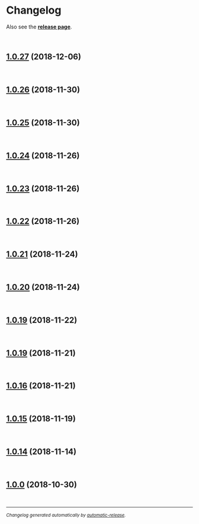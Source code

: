 # Changelog

Also see the **[release page](https://github.com/ioFog/Controller/releases)**.

<br>

## [1.0.27](https://github.com/ioFog/Controller/releases/tag/1.0.27) (2018-12-06)


<br>

## [1.0.26](https://github.com/ioFog/Controller/releases/tag/1.0.26) (2018-11-30)


<br>

## [1.0.25](https://github.com/ioFog/Controller/releases/tag/1.0.25) (2018-11-30)


<br>

## [1.0.24](https://github.com/ioFog/Controller/releases/tag/1.0.24) (2018-11-26)


<br>

## [1.0.23](https://github.com/ioFog/Controller/releases/tag/1.0.23) (2018-11-26)


<br>

## [1.0.22](https://github.com/ioFog/Controller/releases/tag/1.0.22) (2018-11-26)


<br>

## [1.0.21](https://github.com/ioFog/Controller/releases/tag/1.0.21) (2018-11-24)


<br>

## [1.0.20](https://github.com/ioFog/Controller/releases/tag/1.0.20) (2018-11-24)


<br>

## [1.0.19](https://github.com/ioFog/Controller/releases/tag/1.0.19) (2018-11-22)


<br>

## [1.0.19](https://github.com/ioFog/Controller/releases/tag/1.0.19) (2018-11-21)


<br>

## [1.0.16](https://github.com/ioFog/Controller/releases/tag/1.0.16) (2018-11-21)


<br>

## [1.0.15](https://github.com/ioFog/Controller/releases/tag/1.0.15) (2018-11-19)


<br>

## [1.0.14](https://github.com/ioFog/Controller/releases/tag/1.0.14) (2018-11-14)


<br>

## [1.0.0](https://github.com/ioFog/Controller/releases/tag/1.0.0) (2018-10-30)


<br>

---

<sup>*Changelog generated automatically by [automatic-release](https://github.com/dominique-mueller/automatic-release).*</sup>
